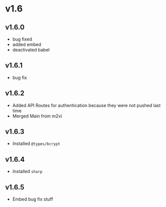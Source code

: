 # v1.6

## v1.6.0

- bug fixed
- added embed
- deactivated babel

## v1.6.1

- bug fix

## v1.6.2

- Added API Routes for authentication because they were not pushed last time
- Merged Main from m2vi

## v1.6.3

- Installed `@types/bcrypt`

## v1.6.4

- Installed `sharp`

## v1.6.5

- Embed bug fix stuff

